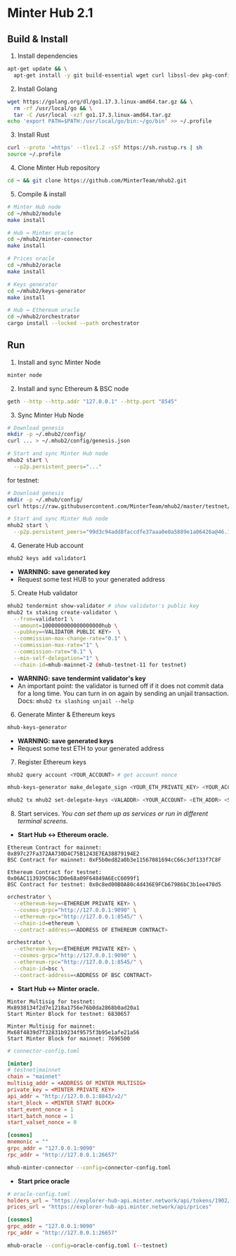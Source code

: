 # Minter Hub 2.1

## Build & Install

1. Install dependencies
```bash
apt-get update && \
  apt-get install -y git build-essential wget curl libssl-dev pkg-config
```

2. Install Golang
```bash
wget https://golang.org/dl/go1.17.3.linux-amd64.tar.gz && \
  rm -rf /usr/local/go && \
  tar -C /usr/local -xzf go1.17.3.linux-amd64.tar.gz
echo 'export PATH=$PATH:/usr/local/go/bin:~/go/bin' >> ~/.profile
```

3. Install Rust
```bash
curl --proto '=https' --tlsv1.2 -sSf https://sh.rustup.rs | sh
source ~/.profile
```

4. Clone Minter Hub repository
```bash
cd ~ && git clone https://github.com/MinterTeam/mhub2.git
```

5. Compile & install 
```bash
# Minter Hub node
cd ~/mhub2/module
make install

# Hub ↔ Minter oracle
cd ~/mhub2/minter-connector
make install

# Prices oracle
cd ~/mhub2/oracle
make install

# Keys generator
cd ~/mhub2/keys-generator
make install

# Hub ↔ Ethereum oracle
cd ~/mhub2/orchestrator
cargo install --locked --path orchestrator
```

## Run
1. Install and sync Minter Node 
```bash
minter node
```

2. Install and sync Ethereum & BSC node
```bash
geth --http --http.addr "127.0.0.1" --http.port "8545"
```

3. Sync Minter Hub Node
```bash
# Download genesis
mkdir -p ~/.mhub2/config/
curl ... > ~/.mhub2/config/genesis.json

# Start and sync Minter Hub node
mhub2 start \
  --p2p.persistent_peers="..."
```

for testnet:
```bash
# Download genesis
mkdir -p ~/.mhub/config/
curl https://raw.githubusercontent.com/MinterTeam/mhub2/master/testnet/genesis.json > ~/.mhub2/config/genesis.json

# Start and sync Minter Hub node
mhub2 start \
  --p2p.persistent_peers="99d3c94add8faccdfe37aaa0e0a5889e1a06426a@46.101.215.17:26656"
```

4. Generate Hub account
```bash
mhub2 keys add validator1
```

- **WARNING: save generated key**
- Request some test HUB to your generated address

5. Create Hub validator
```bash
mhub2 tendermint show-validator # show validator's public key
mhub2 tx staking create-validator \
  --from=validator1 \
  --amount=1000000000000000000hub \
  --pubkey=<VALIDATOR PUBLIC KEY>  \
  --commission-max-change-rate="0.1" \
  --commission-max-rate="1" \
  --commission-rate="0.1" \
  --min-self-delegation="1" \
  --chain-id=mhub-mainnet-2 (mhub-testnet-11 for testnet)
```

- **WARNING: save tendermint validator's key**
- An important point: the validator is turned off if it does not commit data for a long time. You can turn in on again by sending an unjail transaction. Docs: `mhub2 tx slashing unjail --help`

6. Generate Minter & Ethereum keys
```bash
mhub-keys-generator
```
- **WARNING: save generated keys**
- Request some test ETH to your generated address

7. Register Ethereum keys
```bash
mhub2 query account <YOUR_ACCOUNT> # get account nonce

mhub-keys-generator make_delegate_sign <YOUR_ETH_PRIVATE_KEY> <YOUR_ACCOUNT> <YOUR_NONCE>

mhub2 tx mhub2 set-delegate-keys <VALADDR> <YOUR_ACCOUNT> <ETH_ADDR> <SIG> --from=...
```

8. Start services. *You can set them up as services or run in different terminal screens.*

- **Start Hub ↔ Ethereum oracle.** 
```
Ethereum Contract for mainnet: 0x897c27Fa372AA730D4C75B1243E7EA38879194E2
BSC Contract for mainnet: 0xF5b0ed82a0b3e11567081694cC66c3df133f7C8F

Ethereum Contract for testnet: 0x06AC113939C66c3D0e68a09F64849A6EcC6099f1
BSC Contract for testnet: 0x0c8ed00B0A80c4d436E9FCb67986bC3b1ee470d5
```

```bash
orchestrator \
  --ethereum-key=<ETHEREUM PRIVATE KEY> \
  --cosmos-grpc="http://127.0.0.1:9090" \
  --ethereum-rpc="http://127.0.0.1:8545/" \
  --chain-id=ethereum \
  --contract-address=<ADDRESS OF ETHEREUM CONTRACT> 
```

```bash
orchestrator \
  --ethereum-key=<ETHEREUM PRIVATE KEY> \
  --cosmos-grpc="http://127.0.0.1:9090" \
  --ethereum-rpc="http://127.0.0.1:8545/" \
  --chain-id=bsc \
  --contract-address=<ADDRESS OF BSC CONTRACT> 
```

- **Start Hub ↔ Minter oracle.** 
```
Minter Multisig for testnet: Mx8938134f2d7e1218a1756e76b0da2868b0ad20a1
Start Minter Block for testnet: 6830657

Minter Multisig for mainnet: Mx68f4839d7f32831b9234f9575f3b95e1afe21a56
Start Minter Block for mainnet: 7696500
```

```toml
# connector-config.toml

[minter]
# testnet|mainnet
chain = "mainnet"
multisig_addr = <ADDRESS OF MINTER MULTISIG>
private_key = <MINTER PRIVATE KEY>
api_addr = "http://127.0.0.1:8843/v2/"
start_block = <MINTER START BLOCK>
start_event_nonce = 1
start_batch_nonce = 1
start_valset_nonce = 0

[cosmos]
mnemonic = ""
grpc_addr = "127.0.0.1:9090"
rpc_addr = "http://127.0.0.1:26657"

```

```bash
mhub-minter-connector --config=connector-config.toml
```
  
- **Start price oracle**
```toml
# oracle-config.toml
holders_url = "https://explorer-hub-api.minter.network/api/tokens/1902/holders"
prices_url = "https://explorer-hub-api.minter.network/api/prices"

[cosmos]
grpc_addr = "127.0.0.1:9090"
rpc_addr = "http://127.0.0.1:26657"
```

```bash
mhub-oracle --config=oracle-config.toml (--testnet)
``` 